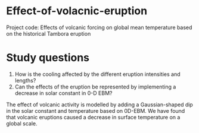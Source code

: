 # Effect-of-volacnic-eruption
Project code: Effects of volcanic forcing on global mean temperature based on the historical Tambora eruption
# Study questions

1. How is the cooling affected by the different eruption intensities and lengths? 
2. Can the effects of the eruption be represented by implementing a decrease in solar constant in 0-D EBM?

The effect of volcanic activity is modelled by adding a Gaussian-shaped dip in the solar constant and temperature based on 0D-EBM. We have found that volcanic eruptions caused a decrease in surface temperature on a global scale.





